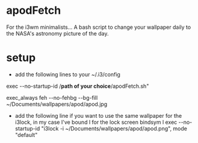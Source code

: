 # apodFetch
For the i3wm minimalists... A bash script to change your wallpaper daily to the NASA's astronomy picture of the day.

# setup
* add the following lines to your ~/.i3/config

exec --no-startup-id /<b>path of your choice</b>/apodFetch.sh"

exec_always feh --no-fehbg --bg-fill ~/Documents/wallpapers/apod/apod.jpg

* add the following line if you want to use the same wallpaper for the i3lock, in my case I've bound l for the lock screen
bindsym l exec --no-startup-id "i3lock -i ~/Documents/wallpapers/apod/apod.png", mode "default"
